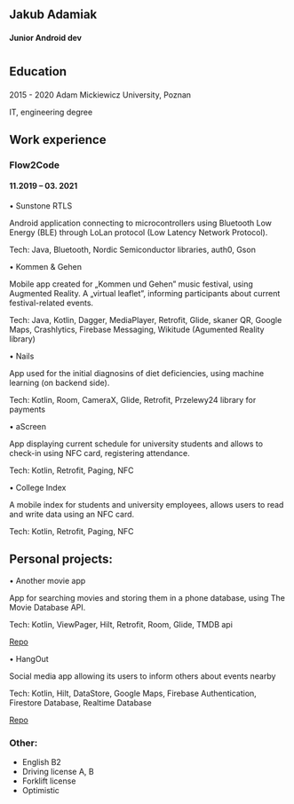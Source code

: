 ## <p>Jakub Adamiak </p>
#### Junior Android dev
</p>

# 

## <p> Education
2015 - 2020 Adam Mickiewicz University, Poznan	
<p> IT, engineering degree </p> 
</p>

## <p> Work experience
### <p> Flow2Code
#### <p> 11.2019 – 03. 2021
•	Sunstone RTLS
<p> Android application connecting to microcontrollers using Bluetooth Low Energy (BLE) through LoLan protocol (Low Latency Network Protocol). </p>
Tech: Java, Bluetooth, Nordic Semiconductor libraries, auth0, Gson
</p> </p>

<p>•	Kommen & Gehen </p>
<p> Mobile app created for „Kommen und Gehen” music festival, using Augmented Reality. A „virtual leaflet”, informing participants about current festival-related events. </p>
<p> Tech: Java, Kotlin, Dagger, MediaPlayer, Retrofit, Glide, skaner QR, Google Maps, Crashlytics, Firebase Messaging, Wikitude (Agumented Reality library) </p>
<p> •	Nails </p>
<p> App used for the initial diagnosins of diet deficiencies, using machine learning (on backend side). </p>
<p> Tech: Kotlin, Room, CameraX, Glide, Retrofit, Przelewy24 library for payments </p>
<p> • aScreen </p>
<p> App displaying current schedule for university students and allows to check-in using NFC card, registering attendance. </p>
<p> Tech: Kotlin, Retrofit, Paging, NFC </p>
<p> •	College Index </p>
<p> A mobile index for students and university employees, allows users to read and write data using an NFC card. </p>
<p> Tech: Kotlin, Retrofit, Paging, NFC </p>

## Personal projects:
<p> •	Another movie app </p>
<p> App for searching movies and storing them in a phone database, using The Movie Database API. </p>
<p> Tech: Kotlin, ViewPager, Hilt, Retrofit, Room, Glide, TMDB api</p>

[Repo](https://github.com/KubaAndroid/AnotherMovieApp)

<p> •	HangOut </p>
<p> Social media app allowing its users to inform others about events nearby </p>
<p> Tech: Kotlin, Hilt, DataStore, Google Maps, Firebase Authentication, Firestore Database, Realtime Database </p>

[Repo](https://github.com/KubaAndroid/HangOut)

### Other:
- English B2
- Driving license A, B
- Forklift license
- Optimistic

